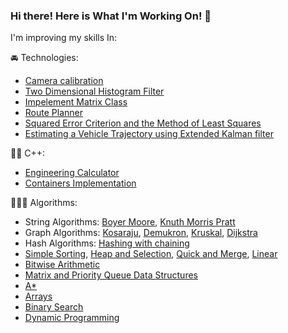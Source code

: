 ### Hi there! Here is What I'm Working On! 👋

<!--
**13RUS/13RUS** is a ✨ _special_ ✨ repository because its `README.md` (this file) appears on your GitHub profile.
-->

I'm improving my skills In:

🚘 Technologies:
- [Camera calibration](https://github.com/13RUS/Cpp-Code/tree/main/otus-cpp-basics/09.graduation_project)
- [Two Dimensional Histogram Filter](https://github.com/13RUS/Probabilistic-Robotics/tree/main/Intro-To-Self-Driving-Cars/Project%201-Two%20Dimensional%20Histogram%20Filter)
- [Impelement Matrix Class](https://github.com/13RUS/Probabilistic-Robotics/tree/main/Intro-To-Self-Driving-Cars/Project%202-Implement%20Matrix%20Class)
- [Route Planner](https://github.com/13RUS/Probabilistic-Robotics/tree/main/Intro-To-Self-Driving-Cars/Project%204-Implement%20Route%20%20Planner)
- [Squared Error Criterion and the Method of Least Squares](https://github.com/13RUS/Probabilistic-Robotics/tree/main/State-Estimation-and-Localization-for-Self-Driving-Cars/Week%2001/Notebook)
- [Estimating a Vehicle Trajectory using Extended Kalman filter](https://github.com/13RUS/Probabilistic-Robotics/tree/main/State-Estimation-and-Localization-for-Self-Driving-Cars/Week%2002/Notebook)


🙎‍♂️ C++:
- [Engineering Calculator](https://github.com/13RUS/Cpp-Code/tree/main/otus-cpp-basics/04.calculator)
- [Containers Implementation](https://github.com/13RUS/Cpp-Code/tree/main/otus-cpp-basics/06.containers)

🧑🏻‍💻 Algorithms:
- String Algorithms: [Boyer Moore](https://github.com/13RUS/Cpp-Code/tree/main/otus-algorithms/18.boyer_moore), [Knuth Morris Pratt](https://github.com/13RUS/Cpp-Code/tree/main/otus-algorithms/19.kmp)
- Graph Algorithms: [Kosaraju](https://github.com/13RUS/Cpp-Code/tree/main/otus-algorithms/13.kosaraju), [Demukron](https://github.com/13RUS/Cpp-Code/tree/main/otus-algorithms/14.demukron), [Kruskal](https://github.com/13RUS/Cpp-Code/tree/main/otus-algorithms/16.kruskal), [Dijkstra](https://github.com/13RUS/Cpp-Code/tree/main/otus-algorithms/17.dijkstras)
- Hash Algorithms: [Hashing with chaining](https://github.com/13RUS/Cpp-Code/tree/main/otus-algorithms/12.hashing_with_chaining)
- [Simple Sorting](https://github.com/13RUS/Cpp-Code/tree/main/otus-algorithms/06.simple_sorting), [Heap and Selection](https://github.com/13RUS/Cpp-Code/tree/main/otus-algorithms/07.pyramidal_sorting), [Quick and Merge](https://github.com/13RUS/Cpp-Code/tree/main/otus-algorithms/07.pyramidal_sorting), [Linear](https://github.com/13RUS/Cpp-Code/tree/main/otus-algorithms/09.linear_sorting)
- [Bitwise Arithmetic](https://github.com/13RUS/Cpp-Code/tree/main/otus-algorithms/05.bitwise_arithmetic)
- [Matrix and Priority Queue Data Structures](https://github.com/13RUS/Cpp-Code/tree/main/otus-algorithms/04.data_structures)
- [A*](https://github.com/13RUS/Cpp-Code/tree/main/A*%20search)
- [Arrays](https://github.com/13RUS/LeetCodeProblems/tree/main/Array)
- [Binary Search](https://github.com/13RUS/LeetCodeProblems/tree/main/BinarySearch)
- [Dynamic Programming](https://github.com/13RUS/LeetCodeProblems/tree/main/DynamicProgramming)



